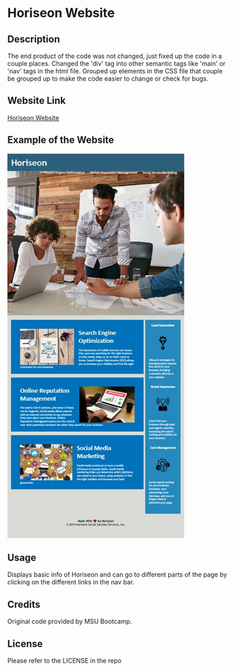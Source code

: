 # Horiseon Website

## Description

The end product of the code was not changed, just fixed up the code in a couple places. Changed the 'div' tag into other semantic tags like 'main' or 'nav' tags in the html file. Grouped up elements in the CSS file that couple be grouped up to make the code easier to change or check for bugs. 

## Website Link

[Horiseon Website](https://roamingheart.github.io/horiseon-website/)

## Example of the Website

![Website preview](./assets/images/horiseon-example.jpg)

## Usage

Displays basic info of Horiseon and can go to different parts of the page by clicking on the different links in the nav bar.

## Credits

Original code provided by MSU Bootcamp.

## License

Please refer to the LICENSE in the repo
